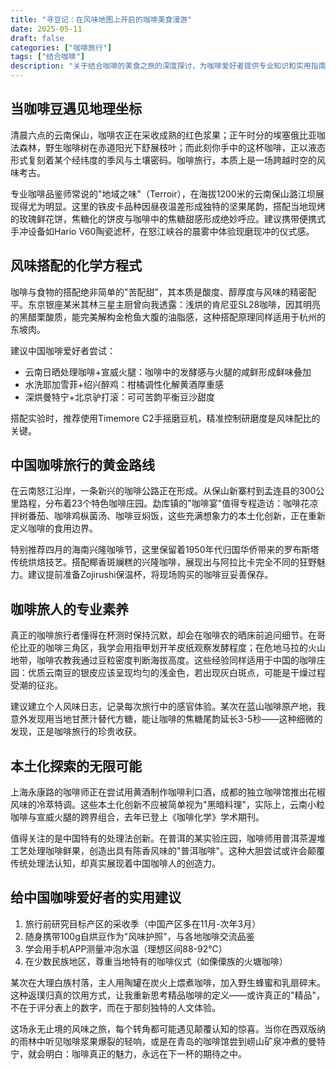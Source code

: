 ```yaml
---
title: "寻豆记：在风味地图上开启的咖啡美食漫游"
date: 2025-05-11
draft: false
categories: ["咖啡旅行"]
tags: ["结合咖啡"]
description: "关于结合咖啡的美食之旅的深度探讨，为咖啡爱好者提供专业知识和实用指南。"
---
```


## 当咖啡豆遇见地理坐标
清晨六点的云南保山，咖啡农正在采收成熟的红色浆果；正午时分的埃塞俄比亚咖法森林，野生咖啡树在赤道阳光下舒展枝叶；而此刻你手中的这杯咖啡，正以液态形式复刻着某个经纬度的季风与土壤密码。咖啡旅行，本质上是一场跨越时空的风味考古。

专业咖啡品鉴师常说的"地域之味"（Terroir），在海拔1200米的云南保山潞江坝展现得尤为明显。这里的铁皮卡品种因昼夜温差形成独特的坚果尾韵，搭配当地现烤的玫瑰鲜花饼，焦糖化的饼皮与咖啡中的焦糖甜感形成绝妙呼应。建议携带便携式手冲设备如Hario V60陶瓷滤杯，在怒江峡谷的晨雾中体验现磨现冲的仪式感。

## 风味搭配的化学方程式
咖啡与食物的搭配绝非简单的"苦配甜"，其本质是酸度、醇厚度与风味的精密配平。东京银座某米其林三星主厨曾向我透露：浅烘的肯尼亚SL28咖啡，因其明亮的黑醋栗酸质，能完美解构金枪鱼大腹的油脂感，这种搭配原理同样适用于杭州的东坡肉。

建议中国咖啡爱好者尝试：
- 云南日晒处理咖啡+宣威火腿：咖啡中的发酵感与火腿的咸鲜形成鲜味叠加
- 水洗耶加雪菲+绍兴醉鸡：柑橘调性化解黄酒厚重感
- 深烘曼特宁+北京驴打滚：可可苦韵平衡豆沙甜度

搭配实验时，推荐使用Timemore C2手摇磨豆机，精准控制研磨度是风味配比的关键。

## 中国咖啡旅行的黄金路线
在云南怒江沿岸，一条新兴的咖啡公路正在形成。从保山新寨村到孟连县的300公里路程，分布着23个特色咖啡庄园。勐库镇的"咖啡宴"值得专程造访：咖啡花凉拌树番茄、咖啡鸡枞菌汤、咖啡豆焖饭，这些充满想象力的本土化创新，正在重新定义咖啡的食用边界。

特别推荐四月的海南兴隆咖啡节，这里保留着1950年代归国华侨带来的罗布斯塔传统烘焙技艺。搭配椰香斑斓糕的兴隆咖啡，展现出与阿拉比卡完全不同的狂野魅力。建议提前准备Zojirushi保温杯，将现场购买的咖啡豆妥善保存。

## 咖啡旅人的专业素养
真正的咖啡旅行者懂得在杯测时保持沉默，却会在咖啡农的晒床前追问细节。在哥伦比亚的咖啡三角区，我学会用指甲划开羊皮纸观察发酵程度；在危地马拉的火山地带，咖啡农教我通过豆粒密度判断海拔高度。这些经验同样适用于中国的咖啡庄园：优质云南豆的银皮应该呈现均匀的浅金色，若出现灰白斑点，可能是干燥过程受潮的征兆。

建议建立个人风味日志，记录每次旅行中的感官体验。某次在蓝山咖啡原产地，我意外发现用当地甘蔗汁替代方糖，能让咖啡的焦糖尾韵延长3-5秒——这种细微的发现，正是咖啡旅行的珍贵收获。

## 本土化探索的无限可能
上海永康路的咖啡师正在尝试用黄酒制作咖啡利口酒，成都的独立咖啡馆推出花椒风味的冷萃特调。这些本土化创新不应被简单视为"黑暗料理"，实际上，云南小粒咖啡与宣威火腿的跨界组合，去年已登上《咖啡化学》学术期刊。

值得关注的是中国特有的处理法创新。在普洱的某实验庄园，咖啡师用普洱茶渥堆工艺处理咖啡鲜果，创造出具有陈香风味的"普洱咖啡"。这种大胆尝试或许会颠覆传统处理法认知，却真实展现着中国咖啡人的创造力。

## 给中国咖啡爱好者的实用建议
1. 旅行前研究目标产区的采收季（中国产区多在11月-次年3月）
2. 随身携带100g自烘豆作为"风味护照"，与各地咖啡交流品鉴
3. 学会用手机APP测量冲泡水温（理想区间88-92℃）
4. 在少数民族地区，尊重当地特有的咖啡仪式（如傈僳族的火塘咖啡）

某次在大理白族村落，主人用陶罐在炭火上煨煮咖啡，加入野生蜂蜜和乳扇碎末。这种返璞归真的饮用方式，让我重新思考精品咖啡的定义——或许真正的"精品"，不在于评分表上的数字，而在于那刻独特的人文体验。

这场永无止境的风味之旅，每个转角都可能遇见颠覆认知的惊喜。当你在西双版纳的雨林中听见咖啡浆果爆裂的轻响，或是在青岛的咖啡馆尝到崂山矿泉冲煮的曼特宁，就会明白：咖啡真正的魅力，永远在下一杯的期待之中。